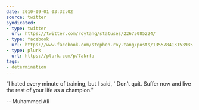 ```yaml
---
date: 2010-09-01 03:32:02
source: twitter
syndicated:
- type: twitter
  url: https://twitter.com/roytang/statuses/22675085224/
- type: facebook
  url: https://www.facebook.com/stephen.roy.tang/posts/135578413153985
- type: plurk
  url: https://plurk.com/p/7akrfa
tags:
- determination
---
```


“I hated every minute of training, but I said, ''Don't quit. Suffer now and live the rest of your life as a champion."

-- Muhammed Ali